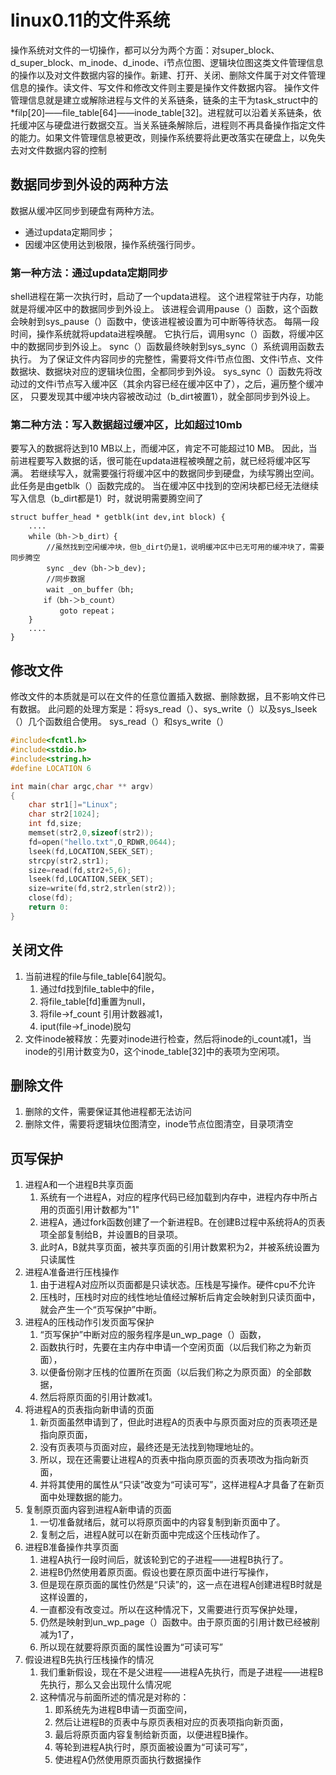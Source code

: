 # linux0.11的文件系统

操作系统对文件的一切操作，都可以分为两个方面：对super_block、d_super_block、m_inode、d_inode、i节点位图、逻辑块位图这类文件管理信息的操作以及对文件数据内容的操作。新建、打开、关闭、删除文件属于对文件管理信息的操作。读文件、写文件和修改文件则主要是操作文件数据内容。
操作文件管理信息就是建立或解除进程与文件的关系链条，链条的主干为task_struct中的*filp[20]——file_table[64]——inode_table[32]。进程就可以沿着关系链条，依托缓冲区与硬盘进行数据交互。当关系链条解除后，进程则不再具备操作指定文件的能力。如果文件管理信息被更改，则操作系统要将此更改落实在硬盘上，以免失去对文件数据内容的控制

## 数据同步到外设的两种方法
数据从缓冲区同步到硬盘有两种方法。
* 通过updata定期同步；
* 因缓冲区使用达到极限，操作系统强行同步。

### 第一种方法：通过updata定期同步
shell进程在第一次执行时，启动了一个updata进程。
这个进程常驻于内存，功能就是将缓冲区中的数据同步到外设上。
该进程会调用pause（）函数，这个函数会映射到sys_pause（）函数中，使该进程被设置为可中断等待状态。
每隔一段时间，操作系统就将updata进程唤醒。
它执行后，调用sync（）函数，将缓冲区中的数据同步到外设上。
sync（）函数最终映射到sys_sync（）系统调用函数去执行。
为了保证文件内容同步的完整性，需要将文件i节点位图、文件i节点、文件数据块、数据块对应的逻辑块位图，全都同步到外设。
sys_sync（）函数先将改动过的文件i节点写入缓冲区（其余内容已经在缓冲区中了），之后，遍历整个缓冲区，
只要发现其中缓冲块内容被改动过（b_dirt被置1），就全部同步到外设上。

### 第二种方法：写入数据超过缓冲区，比如超过10mb
要写入的数据将达到10 MB以上，而缓冲区，肯定不可能超过10 MB。
因此，当前进程要写入数据的话，很可能在updata进程被唤醒之前，就已经将缓冲区写满。
若继续写入，就需要强行将缓冲区中的数据同步到硬盘，为续写腾出空间。
此任务是由getblk（）函数完成的。
当在缓冲区中找到的空闲块都已经无法继续写入信息（b_dirt都是1）时，就说明需要腾空间了

```
struct buffer_head * getblk(int dev,int block) {
    ....
    while（bh-＞b_dirt）{
        //虽然找到空闲缓冲块，但b_dirt仍是1，说明缓冲区中已无可用的缓冲块了，需要同步腾空　　
        sync _dev（bh-＞b_dev);
        //同步数据　　
        wait _on_buffer（bh;
    　　if（bh-＞b_count）　　
           goto repeat；　　
    }
    ....
}
```

## 修改文件
修改文件的本质就是可以在文件的任意位置插入数据、删除数据，且不影响文件已有数据。
此问题的处理方案是：将sys_read（）、sys_write（）以及sys_lseek（）几个函数组合使用。
sys_read（）和sys_write（）

```c
#include<fcntl.h>
#include<stdio.h>
#include<string.h>
#define LOCATION 6

int main(char argc,char ** argv)
{
    char str1[]="Linux";
    char str2[1024];
    int fd,size;
    memset(str2,0,sizeof(str2));
    fd=open("hello.txt",O_RDWR,0644);
    lseek(fd,LOCATION,SEEK_SET);
    strcpy(str2,str1);
    size=read(fd,str2+5,6);
    lseek(fd,LOCATION,SEEK_SET);
    size=write(fd,str2,strlen(str2));
    close(fd);
    return 0:
}
```

## 关闭文件
1. 当前进程的file与file_table[64]脱勾。
   1. 通过fd找到file_table中的file，
   2. 将file_table[fd]重置为null，
   3. 将file->f_count 引用计数器减1，
   4. iput(file->f_inode)脱勾
2. 文件inode被释放：先要对inode进行检查，然后将inode的i_count减1，当inode的引用计数变为0，这个inode_table[32]中的表项为空闲项。

## 删除文件
1. 删除的文件，需要保证其他进程都无法访问
2. 删除文件，需要将逻辑块位图清空，inode节点位图清空，目录项清空

## 页写保护
1. 进程A和一个进程B共享页面
   1. 系统有一个进程A，对应的程序代码已经加载到内存中，进程内存中所占用的页面引用计数都为"1"
   2. 进程A，通过fork函数创建了一个新进程B。在创建B过程中系统将A的页表项全部复制给B，并设置B的目录项。
   3. 此时A，B就共享页面，被共享页面的引用计数累积为2，并被系统设置为只读属性
2. 进程A准备进行压栈操作
   1. 由于进程A对应所以页面都是只读状态。压栈是写操作。硬件cpu不允许
   2. 压栈时，压栈时对应的线性地址值经过解析后肯定会映射到只读页面中，就会产生一个“页写保护”中断。
3. 进程A的压栈动作引发页面写保护
   1. “页写保护”中断对应的服务程序是un_wp_page（）函数，
   2. 函数执行时，先要在主内存中申请一个空闲页面（以后我们称之为新页面），
   3. 以便备份刚才压栈的位置所在页面（以后我们称之为原页面）的全部数据，
   4. 然后将原页面的引用计数减1。
4. 将进程A的页表指向新申请的页面 
   1. 新页面虽然申请到了，但此时进程A的页表中与原页面对应的页表项还是指向原页面，
   2. 没有页表项与页面对应，最终还是无法找到物理地址的。
   3. 所以，现在还需要让进程A的页表中指向原页面的页表项改为指向新页面，
   4. 并将其使用的属性从“只读”改变为“可读可写”，这样进程A才具备了在新页面中处理数据的能力。
5. 复制原页面内容到进程A新申请的页面
   1. 一切准备就绪后，就可以将原页面中的内容复制到新页面中了。
   2. 复制之后，进程A就可以在新页面中完成这个压栈动作了。
6. 进程B准备操作共享页面
   1. 进程A执行一段时间后，就该轮到它的子进程——进程B执行了。
   2. 进程B仍然使用着原页面。假设也要在原页面中进行写操作，
   3. 但是现在原页面的属性仍然是“只读”的，这一点在进程A创建进程B时就是这样设置的，
   4. 一直都没有改变过。所以在这种情况下，又需要进行页写保护处理，
   5. 仍然是映射到un_wp_page（）函数中。由于原页面的引用计数已经被削减为1了，
   6. 所以现在就要将原页面的属性设置为“可读可写”
7. 假设进程B先执行压栈操作的情况 
   1. 我们重新假设，现在不是父进程——进程A先执行，而是子进程——进程B先执行，那么又会出现什么情况呢
   2. 这种情况与前面所述的情况是对称的：
      1. 即系统先为进程B申请一页面空间，
      2. 然后让进程B的页表中与原页表相对应的页表项指向新页面，
      3. 最后将原页面内容复制给新页面，以便进程B操作。
      4. 等轮到进程A执行时，原页面被设置为“可读可写”，
      5. 使进程A仍然使用原页面执行数据操作